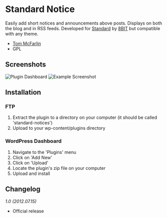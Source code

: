 # Standard Notice

Easily add short notices and announcements above posts. Displays on both the blog and in RSS feeds. Developed for [Standard](http://standardtheme.com) by [8BIT](http://8bit.io) but compatible with any theme.

* [Tom McFarlin](http://tommcfarlin.com)
* GPL

## Screenshots

![Plugin Dashboard](https://github.com/eightbit/plugins/blob/master/standard-notice/screenshot1.png?raw=true)
![Example Screenshot](https://github.com/eightbit/plugins/blob/master/standard-notice/screenshot2.png?raw=true)

## Installation

### FTP

1. Extract the plugin to a directory on your computer (it should be called 'standard-notices')
2. Upload to your wp-content/plugins directory

### WordPress Dashboard

1. Navigate to the 'Plugins' menu
2. Click on 'Add New'
3. Click on 'Upload'
4. Locate the plugin's zip file on your computer
5. Upload and install

## Changelog

_1.0 (2012.07.15)_

* Official release